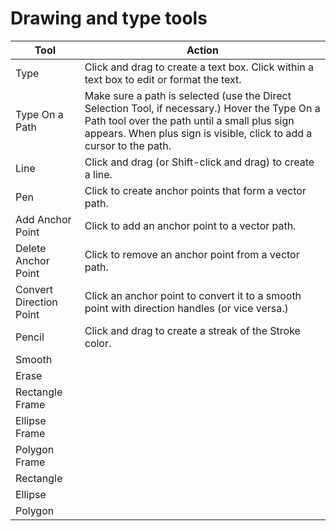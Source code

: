 # Drawing and type tools

| Tool | Action |
| --- | --- |
| Type | Click and drag to create a text box. Click within a text box to edit or format the text. |
| Type On a Path | Make sure a path is selected (use the Direct Selection Tool, if necessary.) Hover the Type On a Path tool over the path until a small plus sign appears. When plus sign is visible, click to add a cursor to the path. |
| Line | Click and drag (or Shift-click and drag) to create a line. |
| Pen | Click to create anchor points that form a vector path. |
| Add Anchor Point | Click to add an anchor point to a vector path. |
| Delete Anchor Point | Click to remove an anchor point from a vector path. |
| Convert Direction Point | Click an anchor point to convert it to a smooth point with direction handles (or vice versa.) |
| Pencil | Click and drag to create a streak of the Stroke color. |
| Smooth | |
| Erase | |
| Rectangle Frame | |
| Ellipse Frame | |
| Polygon Frame | |
| Rectangle | |
| Ellipse | |
| Polygon | |







